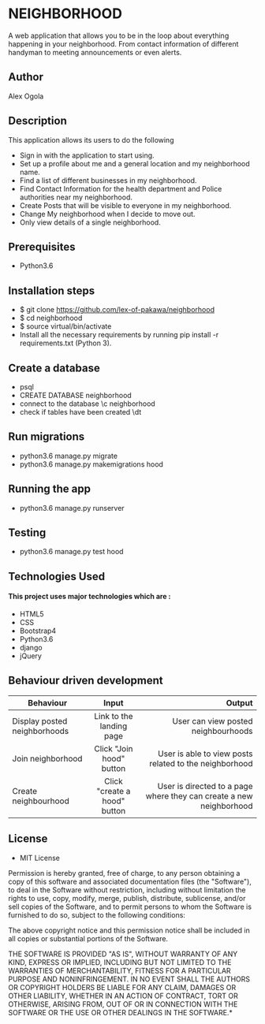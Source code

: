 # NEIGHBORHOOD

A web application that allows you to be in the loop about everything happening in your neighborhood. From contact information of different handyman to meeting announcements or even alerts.

## Author

Alex Ogola

## Description

This application allows its users to do the following

* Sign in with the application to start using.
* Set up a profile about me and a general location and my neighborhood name.
* Find a list of different businesses in my neighborhood.
* Find Contact Information for the health department and Police authorities near my neighborhood.
* Create Posts that will be visible to everyone in my neighborhood.
* Change My neighborhood when I decide to move out.
* Only view details of a single neighborhood.


## Prerequisites
* Python3.6

## Installation steps
* $ git clone https://github.com/lex-of-pakawa/neighborhood
* $ cd neighborhood
* $ source virtual/bin/activate
* Install all the necessary requirements by running pip install -r requirements.txt (Python 3).

## Create a database

* psql
* CREATE DATABASE neighborhood
* connect to the database \c neighborhood
* check if tables have been created \dt

## Run migrations

* python3.6 manage.py migrate
* python3.6 manage.py makemigrations hood

## Running the app

* python3.6 manage.py runserver

## Testing

* python3.6 manage.py test hood


## Technologies Used

#### This project uses major technologies which are :
* HTML5
* CSS
* Bootstrap4
* Python3.6
* django
* jQuery

## Behaviour driven development
| Behaviour   |      Input     |  Output |
|----------|:-------------:|------:|
| Display posted neighborhoods | Link to the landing page |   User can view posted neighbourhoods |
| Join neighborhood | Click "Join hood" button |   User is able to view posts related to the neighborhood |
| Create neighbourhood | Click "create a hood" button  |  User is directed to a page where they can create a new neighborhood |


## License

* MIT License


Permission is hereby granted, free of charge, to any person obtaining a copy
of this software and associated documentation files (the "Software"), to deal
in the Software without restriction, including without limitation the rights
to use, copy, modify, merge, publish, distribute, sublicense, and/or sell
copies of the Software, and to permit persons to whom the Software is
furnished to do so, subject to the following conditions:

The above copyright notice and this permission notice shall be included in all
copies or substantial portions of the Software.

THE SOFTWARE IS PROVIDED "AS IS", WITHOUT WARRANTY OF ANY KIND, EXPRESS OR
IMPLIED, INCLUDING BUT NOT LIMITED TO THE WARRANTIES OF MERCHANTABILITY,
FITNESS FOR A PARTICULAR PURPOSE AND NONINFRINGEMENT. IN NO EVENT SHALL THE
AUTHORS OR COPYRIGHT HOLDERS BE LIABLE FOR ANY CLAIM, DAMAGES OR OTHER
LIABILITY, WHETHER IN AN ACTION OF CONTRACT, TORT OR OTHERWISE, ARISING FROM,
OUT OF OR IN CONNECTION WITH THE SOFTWARE OR THE USE OR OTHER DEALINGS IN THE
SOFTWARE.*
